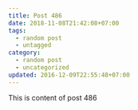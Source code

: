 ```yaml
---
title: Post 486
date: 2018-11-08T21:42:08+07:00
tags:
  - random post
  - untagged
category:
  - random post
  - uncategorized
updated: 2016-12-09T22:55:48+07:00
---
```

This is content of post 486